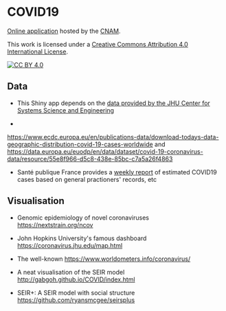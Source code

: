 # COVID19

[Online application](https://shiny.cnam.fr/CoVid19/) hosted by the [CNAM](http://www.cnam.fr/).

This work is licensed under a [Creative Commons Attribution 4.0 International
License][by-nc-sa].

[![CC BY 4.0][by-nc-sa-image]][by-nc-sa]

[by-nc-sa]: http://creativecommons.org/licenses/by-nc-sa/4.0/
[by-nc-sa-image]: https://i.creativecommons.org/l/by-nc-sa/4.0/88x31.png
## Data

* This Shiny app depends on the [data provided by the JHU Center for Systems Science and Engineering](https://github.com/CSSEGISandData/COVID-19)

*
https://www.ecdc.europa.eu/en/publications-data/download-todays-data-geographic-distribution-covid-19-cases-worldwide
and https://data.europa.eu/euodp/en/data/dataset/covid-19-coronavirus-data/resource/55e8f966-d5c8-438e-85bc-c7a5a26f4863

* Santé publique France provides a [weekly report](https://www.santepubliquefrance.fr/maladies-et-traumatismes/maladies-et-infections-respiratoires/infection-a-coronavirus/articles/infection-au-nouveau-coronavirus-sars-cov-2-covid-19-france-et-monde) of estimated COVID19
  cases based on general practioners' records, etc

## Visualisation

* Genomic epidemiology of novel coronaviruses https://nextstrain.org/ncov

* John Hopkins University's famous dashboard https://coronavirus.jhu.edu/map.html

* The well-known https://www.worldometers.info/coronavirus/

* A neat visualisation of the SEIR model http://gabgoh.github.io/COVID/index.html

* SEIR+: A SEIR model with social structure https://github.com/ryansmcgee/seirsplus
